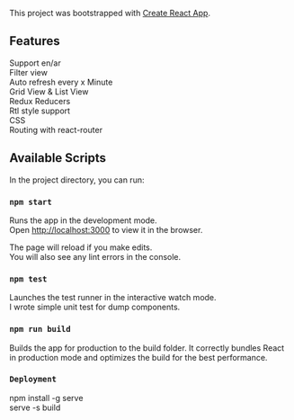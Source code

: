 This project was bootstrapped with [Create React App](https://github.com/facebook/create-react-app).

## Features
Support en/ar <br>
Filter view <br>
Auto refresh every x Minute <br>
Grid View & List View <br>
Redux Reducers <br>
Rtl style support <br>
CSS <br>
Routing with react-router
<br>
## Available Scripts

In the project directory, you can run:
<br>
### `npm start`

Runs the app in the development mode.<br>
Open [http://localhost:3000](http://localhost:3000) to view it in the browser.

The page will reload if you make edits.<br>
You will also see any lint errors in the console.
<br>
### `npm test`

Launches the test runner in the interactive watch mode.<br>
I wrote simple unit test for dump components.

### `npm run build`
Builds the app for production to the build folder.
It correctly bundles React in production mode and optimizes the build for the best performance.

### `Deployment`
npm install -g serve <br>
serve -s build  

